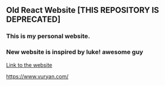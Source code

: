 ## Old React Website [THIS REPOSITORY IS DEPRECATED]

### This is my personal website. 

### New website is inspired by luke! awesome guy

[Link to the website](https://vuryan.com)

https://www.vuryan.com/



